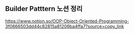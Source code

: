## Builder Patttern 노션 정리
https://www.notion.so/OOP-Object-Oriented-Programming-3f0666503dd44c82815a81206ba4ffa7?source=copy_link
